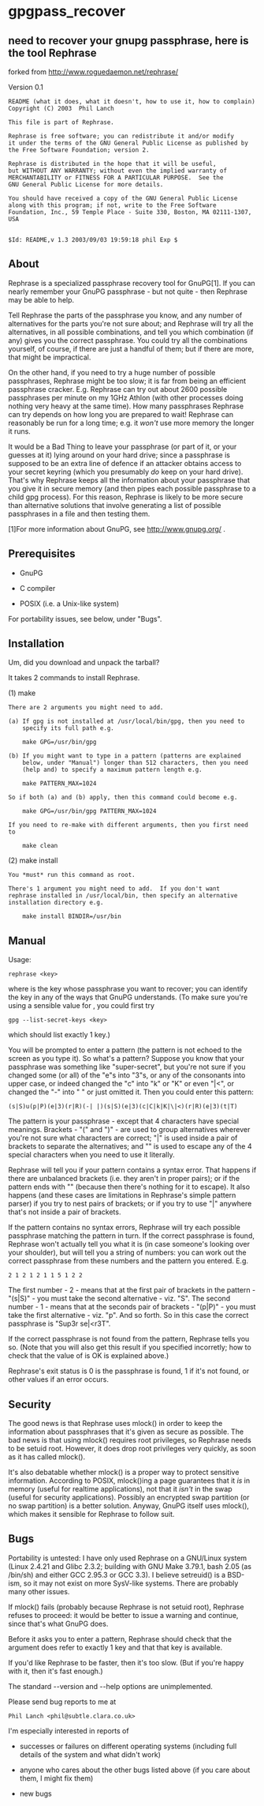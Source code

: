 gpgpass_recover
===============

need to recover your gnupg passphrase, here is the tool                               Rephrase
-------------

 forked from http://www.roguedaemon.net/rephrase/

Version 0.1


    README (what it does, what it doesn't, how to use it, how to complain)
    Copyright (C) 2003  Phil Lanch

    This file is part of Rephrase.

    Rephrase is free software; you can redistribute it and/or modify
    it under the terms of the GNU General Public License as published by
    the Free Software Foundation; version 2.

    Rephrase is distributed in the hope that it will be useful,
    but WITHOUT ANY WARRANTY; without even the implied warranty of
    MERCHANTABILITY or FITNESS FOR A PARTICULAR PURPOSE.  See the
    GNU General Public License for more details.

    You should have received a copy of the GNU General Public License
    along with this program; if not, write to the Free Software
    Foundation, Inc., 59 Temple Place - Suite 330, Boston, MA 02111-1307, USA


    $Id: README,v 1.3 2003/09/03 19:59:18 phil Exp $


About
-----

Rephrase is a specialized passphrase recovery tool for GnuPG[1].  If you
can nearly remember your GnuPG passphrase - but not quite - then
Rephrase may be able to help.

Tell Rephrase the parts of the passphrase you know, and any number of
alternatives for the parts you're not sure about; and Rephrase will try
all the alternatives, in all possible combinations, and tell you which
combination (if any) gives you the correct passphrase.  You could try
all the combinations yourself, of course, if there are just a handful of
them; but if there are more, that might be impractical.

On the other hand, if you need to try a huge number of possible
passphrases, Rephrase might be too slow; it is far from being an
efficient passphrase cracker.  E.g. Rephrase can try out about 2600
possible passphrases per minute on my 1GHz Athlon (with other processes
doing nothing very heavy at the same time).  How many passphrases
Rephrase can try depends on how long you are prepared to wait!  Rephrase
can reasonably be run for a long time; e.g. it *won't* use more memory
the longer it runs.

It would be a Bad Thing to leave your passphrase (or part of it, or your
guesses at it) lying around on your hard drive; since a passphrase is
supposed to be an extra line of defence if an attacker obtains access to
your secret keyring (which you presumably *do* keep on your hard drive).
That's why Rephrase keeps all the information about your passphrase that
you give it in secure memory (and then pipes each possible passphrase to
a child gpg process).  For this reason, Rephrase is likely to be more
secure than alternative solutions that involve generating a list of
possible passphrases in a file and then testing them.

[1]For more information about GnuPG, see http://www.gnupg.org/ .


Prerequisites
-------------

* GnuPG

* C compiler

* POSIX (i.e. a Unix-like system)

For portability issues, see below, under "Bugs".


Installation
------------

Um, did you download and unpack the tarball?

It takes 2 commands to install Rephrase.

(1) make

    There are 2 arguments you might need to add.

    (a) If gpg is not installed at /usr/local/bin/gpg, then you need to
        specify its full path e.g.

        make GPG=/usr/bin/gpg

    (b) If you might want to type in a pattern (patterns are explained
        below, under "Manual") longer than 512 characters, then you need
        (help and) to specify a maximum pattern length e.g.

        make PATTERN_MAX=1024

    So if both (a) and (b) apply, then this command could become e.g.

        make GPG=/usr/bin/gpg PATTERN_MAX=1024

    If you need to re-make with different arguments, then you first need
    to

        make clean

(2) make install

    You *must* run this command as root.

    There's 1 argument you might need to add.  If you don't want
    rephrase installed in /usr/local/bin, then specify an alternative
    installation directory e.g.

        make install BINDIR=/usr/bin


Manual
------

Usage:

    rephrase <key>

where <key> is the key whose passphrase you want to recover; you can
identify the key in any of the ways that GnuPG understands.  (To make
sure you're using a sensible value for <key>, you could first try

    gpg --list-secret-keys <key>

which should list exactly 1 key.)

You will be prompted to enter a pattern (the pattern is not echoed to
the screen as you type it).  So what's a pattern?  Suppose you know that
your passphrase was something like "super-secret", but you're not sure
if you changed some (or all) of the "e"s into "3"s, or any of the
consonants into upper case, or indeed changed the "c" into "k" or "K" or
even "|<", or changed the "-" into " " or just omitted it.  Then you
could enter this pattern:

    (s|S)u(p|P)(e|3)(r|R)(-| |)(s|S)(e|3)(c|C|k|K|\|<)(r|R)(e|3)(t|T)

The pattern is your passphrase - except that 4 characters have special
meanings.  Brackets - "(" and ")" - are used to group alternatives
wherever you're not sure what characters are correct; "|" is used inside
a pair of brackets to separate the alternatives; and "\" is used to
escape any of the 4 special characters when you need to use it
literally.

Rephrase will tell you if your pattern contains a syntax error.  That
happens if there are unbalanced brackets (i.e. they aren't in proper
pairs); or if the pattern ends with "\" (because then there's nothing
for it to escape).  It also happens (and these cases are limitations in
Rephrase's simple pattern parser) if you try to nest pairs of brackets;
or if you try to use "|" anywhere that's not inside a pair of brackets.

If the pattern contains no syntax errors, Rephrase will try each
possible passphrase matching the pattern in turn.  If the correct
passphrase is found, Rephrase won't actually tell you what it is (in
case someone's looking over your shoulder), but will tell you a string
of numbers: you can work out the correct passphrase from these numbers
and the pattern you entered.  E.g.

    2 1 2 1 2 1 1 5 1 2 2

The first number - 2 - means that at the first pair of brackets in the
pattern - "(s|S)" - you must take the second alternative - viz. "S".
The second number - 1 - means that at the seconds pair of brackets -
"(p|P)" - you must take the first alternative - viz. "p".  And so forth.
So in this case the correct passphrase is "Sup3r se|<r3T".

If the correct passphrase is not found from the pattern, Rephrase tells
you so.  (Note that you will also get this result if you specified <key>
incorretly; how to check that the value of <key> is OK is explained
above.)

Rephrase's exit status is 0 is the passphrase is found, 1 if it's not
found, or other values if an error occurs.


Security
--------

The good news is that Rephrase uses mlock() in order to keep the
information about passphrases that it's given as secure as possible.
The bad news is that using mlock() requires root privileges, so Rephrase
needs to be setuid root.  However, it does drop root privileges very
quickly, as soon as it has called mlock().

It's also debatable whether mlock() is a proper way to protect sensitive
information.  According to POSIX, mlock()ing a page guarantees that it
*is* in memory (useful for realtime applications), not that it *isn't*
in the swap (useful for security applications).  Possibly an encrypted
swap partition (or no swap partition) is a better solution.  Anyway,
GnuPG itself uses mlock(), which makes it sensible for Rephrase to
follow suit.


Bugs
----

Portability is untested: I have only used Rephrase on a GNU/Linux system
(Linux 2.4.21 and Glibc 2.3.2; building with GNU Make 3.79.1, bash 2.05
(as /bin/sh) and either GCC 2.95.3 or GCC 3.3).  I believe setreuid() is
a BSD-ism, so it may not exist on more SysV-like systems.  There are
probably many other issues.

If mlock() fails (probably because Rephrase is not setuid root),
Rephrase refuses to proceed: it would be better to issue a warning and
continue, since that's what GnuPG does.

Before it asks you to enter a pattern, Rephrase should check that the
<key> argument does refer to exactly 1 key and that that key is
available.

If you'd like Rephrase to be faster, then it's too slow.  (But if you're
happy with it, then it's fast enough.)

The standard --version and --help options are unimplemented.

Please send bug reports to me at

    Phil Lanch <phil@subtle.clara.co.uk>

I'm especially interested in reports of

* successes or failures on different operating systems (including full
  details of the system and what didn't work)

* anyone who cares about the other bugs listed above (if you care about
  them, I might fix them) 

* new bugs
